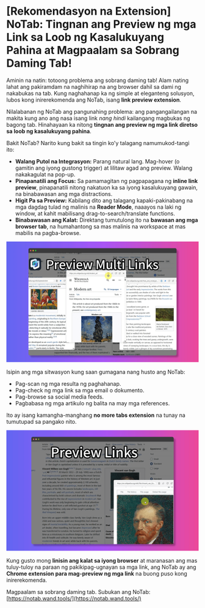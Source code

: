 # [Rekomendasyon na Extension] NoTab: Tingnan ang Preview ng mga Link sa Loob ng Kasalukuyang Pahina at Magpaalam sa Sobrang Daming Tab!

Aminin na natin: totoong problema ang sobrang daming tab! Alam nating lahat ang pakiramdam na naghihirap na ang browser dahil sa dami ng nakabukas na tab. Kung naghahanap ka ng simple at eleganteng solusyon, lubos kong inirerekomenda ang NoTab, isang **link preview extension**.

Nilalabanan ng NoTab ang pangunahing problema: ang pangangailangan na makita kung ano ang nasa isang link *nang hindi* kailangang magbukas ng bagong tab. Hinahayaan ka nitong **tingnan ang preview ng mga link diretso sa loob ng kasalukuyang pahina**.

Bakit NoTab? Narito kung bakit sa tingin ko'y talagang namumukod-tangi ito:

*   **Walang Putol na Integrasyon:** Parang natural lang. Mag-hover (o gamitin ang iyong gustong trigger) at lilitaw agad ang preview. Walang nakakagulat na pop-up.
*   **Pinapanatili ang Focus:** Sa pamamagitan ng pagpapagana ng **inline link preview**, pinapanatili nitong nakatuon ka sa iyong kasalukuyang gawain, na binabawasan ang mga distractions.
*   **Higit Pa sa Preview:** Kabilang dito ang talagang kapaki-pakinabang na mga dagdag tulad ng malinis na **Reader Mode**, naaayos na laki ng window, at kahit mabilisang drag-to-search/translate functions.
*   **Binabawasan ang Kalat:** Direktang tumutulong ito na **bawasan ang mga browser tab**, na humahantong sa mas malinis na workspace at mas mabilis na pagba-browse.

![Maayos na pag-preview ng link ng NoTab](../images/notab1.png)

Isipin ang mga sitwasyon kung saan gumagana nang husto ang NoTab:
*   Pag-scan ng mga resulta ng paghahanap.
*   Pag-check ng mga link sa mga email o dokumento.
*   Pag-browse sa social media feeds.
*   Pagbabasa ng mga artikulo ng balita na may mga references.

Ito ay isang kamangha-manghang **no more tabs extension** na tunay na tumutupad sa pangako nito.

![Mga setting at feature ng NoTab](../images/notab2.png)

Kung gusto mong **linisin ang kalat sa iyong browser** at maranasan ang mas tuluy-tuloy na paraan ng pakikipag-ugnayan sa mga link, ang NoTab ay ang **Chrome extension para mag-preview ng mga link** na buong puso kong inirerekomenda.

Magpaalam sa sobrang daming tab. Subukan ang NoTab: [https://notab.wand.tools/](https://notab.wand.tools/)
